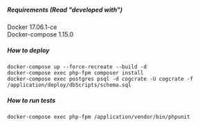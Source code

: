 ##### Requirements (Read "developed with")
Docker 17.06.1-ce  
Docker-compose 1.15.0  

##### How to deploy
`docker-compose up --force-recreate --build -d`  
`docker-compose exec php-fpm composer install`  
`docker-compose exec postgres psql -d cogcrate -U cogcrate -f /application/deploy/dbScripts/schema.sql`  

##### How to run tests
`docker-compose exec php-fpm /application/vendor/bin/phpunit`

